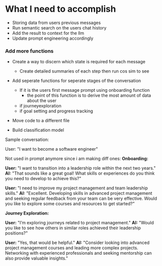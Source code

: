 # What I need to accomplish
- Storing data from users previous messages
- Run semantic search on the users chat history
- Add the result to context for the llm
- Update prompt engineering accordingly

### Add more functions
- Create a way to discern which state is required for each message
	- Create detailed summaries of each step then run cos sim to see 
- Add seperate functions for seperate stages of the conversation
	- If it is the users first message prompt using onboarding function 
		- the point of this function is to derive the most amount of data about the user
	- if journeyexploration
	- if goal setting and progress tracking

- Move code to a different file
- Build classification model

Sample conversation:

User: "I want to become a software engineer"


Not used in prompt anymore since i am making diff ones:
**Onboarding:**

**User:** "I want to transition into a leadership role within the next two years."
**AI:** "That sounds like a great goal! What skills or experiences do you think you need to develop to achieve this?"

**User:** "I need to improve my project management and team leadership skills."
**AI:** "Excellent. Developing skills in advanced project management and seeking regular feedback from your team can be very effective. Would you like to explore some courses and resources to get started?"

**Journey Exploration:**

**User:** "I’m exploring journeys related to project management."
**AI:** "Would you like to see how others in similar roles achieved their leadership positions?"

**User:** "Yes, that would be helpful."
**AI:** "Consider looking into advanced project management courses and leading more complex projects. Networking with experienced professionals and seeking mentorship can also provide valuable insights."